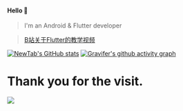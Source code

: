 
#### Hello 👏

> I'm an Android & Flutter developer

> [B站关于Flutter的教学视频](https://space.bilibili.com/480410119/)


[![NewTab's GitHub stats](https://github-readme-stats.vercel.app/api?username=jiang111&count_private=true&bg_color=30,e96443,904e95&title_color=fff&text_color=fff)](https://github.com/anuraghazra/github-readme-stats)
[![Gravifer's github activity graph](https://activity-graph.herokuapp.com/graph?username=jiang111&bg_color=ffffff0a&color=3080ed&line=5094f0&point=4d72f2&hide_border=true)](https://github.com/ashutosh00710/github-readme-activity-graph)

# Thank you for the visit.
![](http://profile-counter.glitch.me/jiang111/count.svg)
